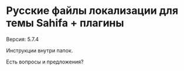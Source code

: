 # Русские файлы локализации для темы Sahifa + плагины

Версия: 5.7.4

Инструкции внутри папок.

Есть вопросы и предложения?
